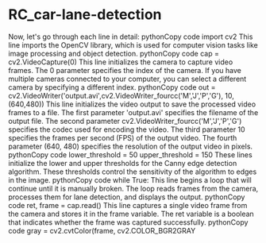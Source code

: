 # RC_car-lane-detection
Now, let's go through each line in detail:
pythonCopy code
import cv2
This line imports the OpenCV library, which is used for computer vision tasks like image processing and object detection.
pythonCopy code
cap = cv2.VideoCapture(0)
This line initializes the camera to capture video frames. The 0 parameter specifies the index of the camera. If you have multiple cameras connected to your computer, you can select a different camera by specifying a different index.
pythonCopy code
out = cv2.VideoWriter('output.avi',cv2.VideoWriter_fourcc('M','J','P','G'), 10, (640,480))
This line initializes the video output to save the processed video frames to a file. The first parameter 'output.avi' specifies the filename of the output file. The second parameter cv2.VideoWriter_fourcc('M','J','P','G') specifies the codec used for encoding the video. The third parameter 10 specifies the frames per second (FPS) of the output video. The fourth parameter (640, 480) specifies the resolution of the output video in pixels.
pythonCopy code
lower_threshold = 50
upper_threshold = 150
These lines initialize the lower and upper thresholds for the Canny edge detection algorithm. These thresholds control the sensitivity of the algorithm to edges in the image.
pythonCopy code
while True:
This line begins a loop that will continue until it is manually broken. The loop reads frames from the camera, processes them for lane detection, and displays the output.
pythonCopy code
    ret, frame = cap.read()
This line captures a single video frame from the camera and stores it in the frame variable. The ret variable is a boolean that indicates whether the frame was captured successfully.
pythonCopy code
    gray = cv2.cvtColor(frame, cv2.COLOR_BGR2GRAY
